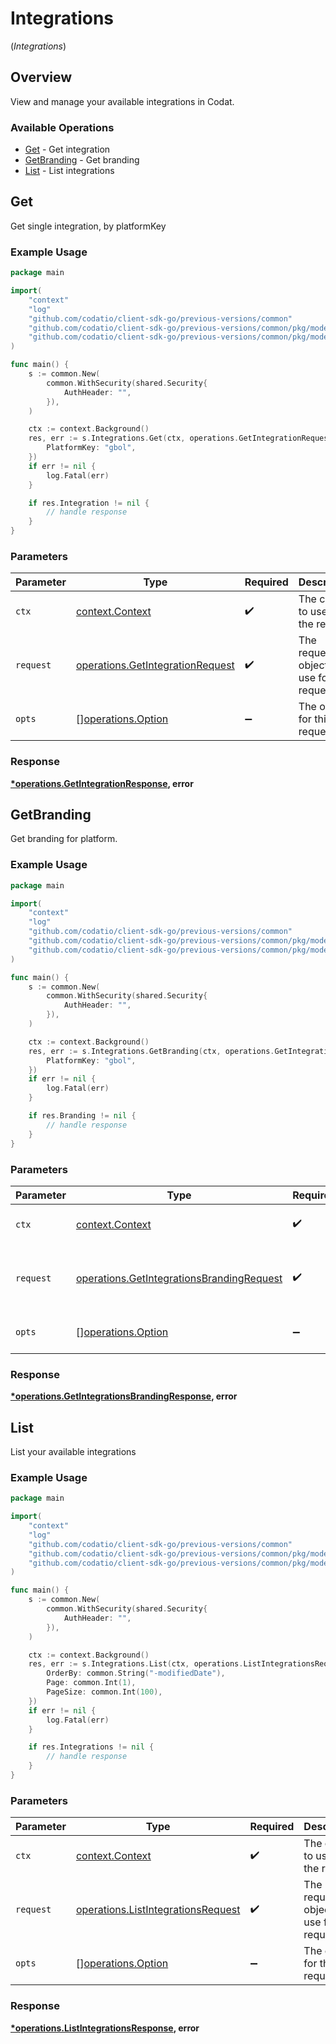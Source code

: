# Integrations
(*Integrations*)

## Overview

View and manage your available integrations in Codat.

### Available Operations

* [Get](#get) - Get integration
* [GetBranding](#getbranding) - Get branding
* [List](#list) - List integrations

## Get

Get single integration, by platformKey

### Example Usage

```go
package main

import(
	"context"
	"log"
	"github.com/codatio/client-sdk-go/previous-versions/common"
	"github.com/codatio/client-sdk-go/previous-versions/common/pkg/models/shared"
	"github.com/codatio/client-sdk-go/previous-versions/common/pkg/models/operations"
)

func main() {
    s := common.New(
        common.WithSecurity(shared.Security{
            AuthHeader: "",
        }),
    )

    ctx := context.Background()
    res, err := s.Integrations.Get(ctx, operations.GetIntegrationRequest{
        PlatformKey: "gbol",
    })
    if err != nil {
        log.Fatal(err)
    }

    if res.Integration != nil {
        // handle response
    }
}
```

### Parameters

| Parameter                                                                            | Type                                                                                 | Required                                                                             | Description                                                                          |
| ------------------------------------------------------------------------------------ | ------------------------------------------------------------------------------------ | ------------------------------------------------------------------------------------ | ------------------------------------------------------------------------------------ |
| `ctx`                                                                                | [context.Context](https://pkg.go.dev/context#Context)                                | :heavy_check_mark:                                                                   | The context to use for the request.                                                  |
| `request`                                                                            | [operations.GetIntegrationRequest](../../models/operations/getintegrationrequest.md) | :heavy_check_mark:                                                                   | The request object to use for the request.                                           |
| `opts`                                                                               | [][operations.Option](../../models/operations/option.md)                             | :heavy_minus_sign:                                                                   | The options for this request.                                                        |


### Response

**[*operations.GetIntegrationResponse](../../models/operations/getintegrationresponse.md), error**


## GetBranding

Get branding for platform.

### Example Usage

```go
package main

import(
	"context"
	"log"
	"github.com/codatio/client-sdk-go/previous-versions/common"
	"github.com/codatio/client-sdk-go/previous-versions/common/pkg/models/shared"
	"github.com/codatio/client-sdk-go/previous-versions/common/pkg/models/operations"
)

func main() {
    s := common.New(
        common.WithSecurity(shared.Security{
            AuthHeader: "",
        }),
    )

    ctx := context.Background()
    res, err := s.Integrations.GetBranding(ctx, operations.GetIntegrationsBrandingRequest{
        PlatformKey: "gbol",
    })
    if err != nil {
        log.Fatal(err)
    }

    if res.Branding != nil {
        // handle response
    }
}
```

### Parameters

| Parameter                                                                                              | Type                                                                                                   | Required                                                                                               | Description                                                                                            |
| ------------------------------------------------------------------------------------------------------ | ------------------------------------------------------------------------------------------------------ | ------------------------------------------------------------------------------------------------------ | ------------------------------------------------------------------------------------------------------ |
| `ctx`                                                                                                  | [context.Context](https://pkg.go.dev/context#Context)                                                  | :heavy_check_mark:                                                                                     | The context to use for the request.                                                                    |
| `request`                                                                                              | [operations.GetIntegrationsBrandingRequest](../../models/operations/getintegrationsbrandingrequest.md) | :heavy_check_mark:                                                                                     | The request object to use for the request.                                                             |
| `opts`                                                                                                 | [][operations.Option](../../models/operations/option.md)                                               | :heavy_minus_sign:                                                                                     | The options for this request.                                                                          |


### Response

**[*operations.GetIntegrationsBrandingResponse](../../models/operations/getintegrationsbrandingresponse.md), error**


## List

List your available integrations

### Example Usage

```go
package main

import(
	"context"
	"log"
	"github.com/codatio/client-sdk-go/previous-versions/common"
	"github.com/codatio/client-sdk-go/previous-versions/common/pkg/models/shared"
	"github.com/codatio/client-sdk-go/previous-versions/common/pkg/models/operations"
)

func main() {
    s := common.New(
        common.WithSecurity(shared.Security{
            AuthHeader: "",
        }),
    )

    ctx := context.Background()
    res, err := s.Integrations.List(ctx, operations.ListIntegrationsRequest{
        OrderBy: common.String("-modifiedDate"),
        Page: common.Int(1),
        PageSize: common.Int(100),
    })
    if err != nil {
        log.Fatal(err)
    }

    if res.Integrations != nil {
        // handle response
    }
}
```

### Parameters

| Parameter                                                                                | Type                                                                                     | Required                                                                                 | Description                                                                              |
| ---------------------------------------------------------------------------------------- | ---------------------------------------------------------------------------------------- | ---------------------------------------------------------------------------------------- | ---------------------------------------------------------------------------------------- |
| `ctx`                                                                                    | [context.Context](https://pkg.go.dev/context#Context)                                    | :heavy_check_mark:                                                                       | The context to use for the request.                                                      |
| `request`                                                                                | [operations.ListIntegrationsRequest](../../models/operations/listintegrationsrequest.md) | :heavy_check_mark:                                                                       | The request object to use for the request.                                               |
| `opts`                                                                                   | [][operations.Option](../../models/operations/option.md)                                 | :heavy_minus_sign:                                                                       | The options for this request.                                                            |


### Response

**[*operations.ListIntegrationsResponse](../../models/operations/listintegrationsresponse.md), error**

